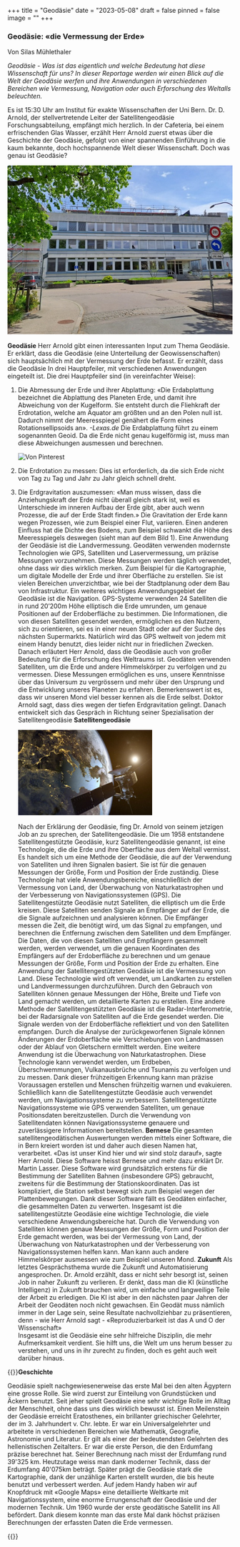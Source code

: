 +++
title = "Geodäsie"
date = "2023-05-08"
draft = false
pinned = false
image = ""
+++
### Geodäsie: «die Vermessung der Erde»

Von Silas Mühlethaler

*Geodäsie - Was ist das eigentlich und welche Bedeutung hat diese Wissenschaft für uns? In dieser Reportage werden wir einen Blick auf die Welt der Geodäsie werfen und ihre Anwendungen in verschiedenen Bereichen wie Vermessung, Navigation oder auch Erforschung des Weltalls beleuchten.*

Es ist 15:30 Uhr am Institut für exakte Wissenschaften der Uni Bern. Dr. D. Arnold, der stellvertretende Leiter der Satellitengeodäsie Forschungsabteilung, empfängt mich herzlich. In der Cafeteria, bei einem erfrischenden Glas Wasser, erzählt Herr Arnold zuerst etwas über die Geschichte der Geodäsie, gefolgt von einer spannenden Einführung in die kaum bekannte, doch hochspannende Welt dieser Wissenschaft. Doch was genau ist Geodäsie? 

![von Silas Mühlethaler](20230505_143854.jpg "Bild 1, Institut für exakte Physik Bern")

**Geodäsie**
 Herr Arnold gibt einen interessanten Input zum Thema Geodäsie. Er erklärt, dass die Geodäsie (eine Unterteilung der Geowissenschaften) sich hauptsächlich mit der Vermessung der Erde befasst. Er erzählt, dass die Geodäsie In drei Hauptpfeiler, mit verschiedenen Anwendungen eingeteilt ist.
Die drei Hauptpfeiler sind (in vereinfachter Weise):

1. Die Abmessung der Erde und ihrer Abplattung: «Die Erdabplattung bezeichnet die Abplattung des Planeten Erde, und damit ihre Abweichung von der Kugelform. Sie entsteht durch die Fliehkraft der Erdrotation, welche am Äquator am größten und an den Polen null ist. Dadurch nimmt der Meeresspiegel genähert die Form eines Rotationsellipsoids an». 
   *\-Lexas.de* 
   Die Erdabplattung führt zu einem sogenannten Geoid. Da die Erde nicht genau kugelförmig ist, muss man diese Abweichungen ausmessen und berechnen.

   ![Von Pinterest ](https://i.ibb.co/Lr9533F/Screenshot-19.png "Bild 2, Geoid")
2. Die Erdrotation zu messen: Dies ist erforderlich, da die sich Erde nicht von Tag zu Tag und Jahr zu Jahr gleich schnell dreht.
3. Die Erdgravitation auszumessen: «Man muss wissen, dass die Anziehungskraft der Erde nicht überall gleich stark ist, weil es Unterschiede im inneren Aufbau der Erde gibt, aber auch wenn Prozesse, die auf der Erde Stadt finden.» Die Gravitation der Erde kann wegen Prozessen, wie zum Beispiel einer Flut, variieren. Einen anderen Einfluss hat die Dichte des Bodens, zum Beispiel schwankt die Höhe des Meeresspiegels deswegen (sieht man auf dem Bild 1).
   Eine Anwendung der Geodäsie ist die Landvermessung. Geodäten verwenden modernste Technologien wie GPS, Satelliten und Laservermessung, um präzise Messungen vorzunehmen. Diese Messungen werden täglich verwendet, ohne dass wir dies wirklich merken. Zum Beispiel für die Kartographie, um digitale Modelle der Erde und ihrer Oberfläche zu erstellen. Sie ist vielen Bereichen unverzichtbar, wie bei der Stadtplanung oder dem Bau von Infrastruktur. 
   Ein weiteres wichtiges Anwendungsgebiet der Geodäsie ist die Navigation. GPS-Systeme verwenden 24 Satelliten die in rund 20’200m Höhe elliptisch die Erde umrunden, um genaue Positionen auf der Erdoberfläche zu bestimmen. Die Informationen, die von diesen Satelliten gesendet werden, ermöglichen es den Nutzern, sich zu orientieren, sei es in einer neuen Stadt oder auf der Suche des nächsten Supermarkts. Natürlich wird das GPS weltweit von jedem mit einem Handy benutzt, dies leider nicht nur in friedlichen Zwecken. 
   Danach erläutert Herr Arnold, dass die Geodäsie auch von großer Bedeutung für die Erforschung des Weltraums ist. Geodäten verwenden Satelliten, um die Erde und andere Himmelskörper zu verfolgen und zu vermessen. Diese Messungen ermöglichen es uns, unsere Kenntnisse über das Universum zu vergrössern und mehr über den Ursprung und die Entwicklung unseres Planeten zu erfahren. Bemerkenswert ist es, dass wir unseren Mond viel besser kennen als die Erde selbst. Doktor Arnold sagt, dass dies wegen der tiefen Erdgravitation gelingt.
   Danach entwickelt sich das Gespräch in Richtung seiner Spezialisation der Satellitengeodäsie
   **Satellitengeodäsie** 

   ![von Pinterest ](screenshot-18-.png "Bild 3, Satellit vor der Erde")

   Nach der Erklärung der Geodäsie, fing Dr. Arnold von seinem jetzigen Job an zu sprechen, der Satellitengeodäsie. Die um 1958 entstandene Satellitengestützte Geodäsie, kurz Satellitengeodäsie genannt, ist eine Technologie, die die Erde und ihre Oberfläche aus dem Weltall vermisst. Es handelt sich um eine Methode der Geodäsie, die auf der Verwendung von Satelliten und ihren Signalen basiert. Sie ist für die genauen Messungen der Größe, Form und Position der Erde zuständig. Diese Technologie hat viele Anwendungsbereiche, einschließlich der Vermessung von Land, der Überwachung von Naturkatastrophen und der Verbesserung von Navigationssystemen (GPS).
   Die Satellitengestützte Geodäsie nutzt Satelliten, die elliptisch um die Erde kreisen. Diese Satelliten senden Signale an Empfänger auf der Erde, die die Signale aufzeichnen und analysieren können. Die Empfänger messen die Zeit, die benötigt wird, um das Signal zu empfangen, und berechnen die Entfernung zwischen dem Satelliten und dem Empfänger. Die Daten, die von diesen Satelliten und Empfängern gesammelt werden, werden verwendet, um die genauen Koordinaten des Empfängers auf der Erdoberfläche zu berechnen und um genaue Messungen der Größe, Form und Position der Erde zu erhalten. 
   Eine Anwendung der Satellitengestützten Geodäsie ist die Vermessung von Land. Diese Technologie wird oft verwendet, um Landkarten zu erstellen und Landvermessungen durchzuführen. Durch den Gebrauch von Satelliten können genaue Messungen der Höhe, Breite und Tiefe von Land gemacht werden, um detaillierte Karten zu erstellen.
   Eine andere Methode der Satellitengestützten Geodäsie ist die Radar-Interferometrie, bei der Radarsignale von Satelliten auf die Erde gesendet werden. Die Signale werden von der Erdoberfläche reflektiert und von den Satelliten empfangen. Durch die Analyse der zurückgeworfenen Signale können Änderungen der Erdoberfläche wie Verschiebungen von Landmassen oder der Ablauf von Gletschern ermittelt werden. 
   Eine weitere Anwendung ist die Überwachung von Naturkatastrophen. Diese Technologie kann verwendet werden, um Erdbeben, Überschwemmungen, Vulkanausbrüche und Tsunamis zu verfolgen und zu messen. Dank dieser frühzeitigen Erkennung kann man präzise Voraussagen erstellen und Menschen frühzeitig warnen und evakuieren.
   Schließlich kann die Satellitengestützte Geodäsie auch verwendet werden, um Navigationssysteme zu verbessern. Satellitengestützte Navigationssysteme wie GPS verwenden Satelliten, um genaue Positionsdaten bereitzustellen. Durch die Verwendung von Satellitendaten können Navigationssysteme genauere und zuverlässigere Informationen bereitstellen.
   **Bernese**
   Die gesamten satellitengeodätischen Auswertungen werden mittels einer Software, die in Bern kreiert worden ist und daher auch diesen Namen hat, verarbeitet. «Das ist unser Kind hier und wir sind stolz darauf», sagte Herr Arnold. Diese Software heisst Bernese und mehr dazu erklärt Dr. Martin Lasser. Diese Software wird grundsätzlich erstens für die Bestimmung der Satelliten Bahnen (insbesondere GPS) gebraucht, zweitens für die Bestimmung der Stationskoordinaten. Das ist kompliziert, die Station selbst bewegt sich zum Beispiel wegen der Plattenbewegungen. Dank dieser Software fällt es Geodäten einfacher, die gesammelten Daten zu verwerten. 
   Insgesamt ist die satellitengestützte Geodäsie eine wichtige Technologie, die viele verschiedene Anwendungsbereiche hat. Durch die Verwendung von Satelliten können genaue Messungen der Größe, Form und Position der Erde gemacht werden, was bei der Vermessung von Land, der Überwachung von Naturkatastrophen und der Verbesserung von Navigationssystemen helfen kann. Man kann auch andere Himmelskörper ausmessen wie zum Beispiel unseren Mond.
   **Zukunft**
   Als letztes Gesprächsthema wurde die Zukunft und Automatisierung angesprochen. Dr. Arnold erzählt, dass er nicht sehr besorgt ist, seinen Job in naher Zukunft zu verlieren. Er denkt, dass man die KI (künstliche Intelligenz) in Zukunft brauchen wird, um einfache und langweilige Teile der Arbeit zu erledigen. Die KI ist aber in den nächsten paar Jahren der Arbeit der Geodäten noch nicht gewachsen. Ein Geodät muss nämlich immer in der Lage sein, seine Resultate nachvollziehbar zu präsentieren,  denn - wie Herr Arnold sagt - «Reproduzierbarkeit ist das A und O der Wissenschaft»\
   Insgesamt ist die Geodäsie eine sehr hilfreiche Disziplin, die mehr Aufmerksamkeit verdient.  Sie hilft uns, die Welt um uns herum besser zu verstehen, und uns in ihr zurecht zu finden, doch es geht auch weit darüber hinaus.

{{<box>}}**Geschichte**

   Geodäsie spielt nachgewiesenerweise das erste Mal bei den alten Ägyptern eine grosse Rolle. Sie wird zuerst zur Einteilung von Grundstücken und Äckern benutzt. Seit jeher spielt Geodäsie eine sehr wichtige Rolle im Alltag der Menschheit, ohne dass uns dies wirklich bewusst ist.
   Einen Meilenstein der Geodäsie erreicht Eratosthenes, ein brillanter griechischer Gelehrter, der im 3. Jahrhundert v. Chr. lebte. Er war ein Universalgelehrter und arbeitete in verschiedenen Bereichen wie Mathematik, Geografie, Astronomie und Literatur. Er gilt als einer der bedeutendsten Gelehrten des hellenistischen Zeitalters. Er war die erste Person, die den Erdumfang präzise berechnet hat. Seiner Berechnung nach misst der Erdumfang rund 39'325 km. Heutzutage weiss man dank moderner Technik, dass der Erdumfang 40'075km beträgt.
   Später prägt die Geodäsie stark die Kartographie, dank der unzählige Karten erstellt wurden, die bis heute benutzt und verbessert werden. Auf jedem Handy haben wir auf Knopfdruck mit «Google Maps» eine detaillierte Weltkarte mit Navigationssystem, eine enorme Errungenschaft der Geodäsie und der modernen Technik.
   Um 1960 wurde der erste geodätische Satellit ins All befördert. Dank diesem konnte man das erste Mal dank höchst präzisen Berechnungen der erfassten Daten die Erde vermessen.

{{</box>}}